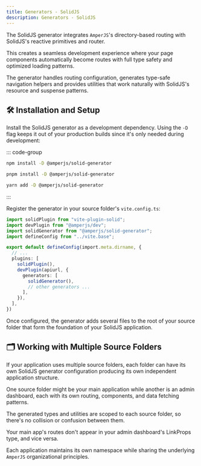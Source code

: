 ```yaml
---
title: Generators - SolidJS
description: Generators - SolidJS
---
```


The SolidJS generator integrates `AmperJS`'s directory-based routing
with SolidJS's reactive primitives and router.

This creates a seamless development experience where your page components
automatically become routes with full type safety and optimized loading patterns.

The generator handles routing configuration, generates type-safe navigation helpers
and provides utilities that work naturally with SolidJS's resource and suspense patterns.

## 🛠 Installation and Setup

Install the SolidJS generator as a development dependency.
Using the `-D` flag keeps it out of your production builds
since it's only needed during development:

::: code-group

```sh [npm]
npm install -D @amperjs/solid-generator
```

```sh [pnpm]
pnpm install -D @amperjs/solid-generator
```

```sh [yarn]
yarn add -D @amperjs/solid-generator
```
:::

Register the generator in your source folder's `vite.config.ts`:

```ts [vite.config.ts]
import solidPlugin from "vite-plugin-solid";
import devPlugin from "@amperjs/dev";
import solidGenerator from "@amperjs/solid-generator";
import defineConfig from "../vite.base";

export default defineConfig(import.meta.dirname, {
  // ...
  plugins: [
    solidPlugin(),
    devPlugin(apiurl, {
      generators: [
        solidGenerator(),
        // other generators ...
      ],
    }),
  ],
})
```

Once configured, the generator adds several files to the root of your source folder
that form the foundation of your SolidJS application.

## 🗂️ Working with Multiple Source Folders

If your application uses multiple source folders,
each folder can have its own SolidJS generator configuration
producing its own independent application structure.

One source folder might be your main application
while another is an admin dashboard,
each with its own routing, components, and data fetching patterns.

The generated types and utilities are scoped to each source folder,
so there's no collision or confusion between them.

Your main app's routes don't appear in your admin dashboard's LinkProps type,
and vice versa.

Each application maintains its own namespace
while sharing the underlying `AmperJS` organizational principles.

